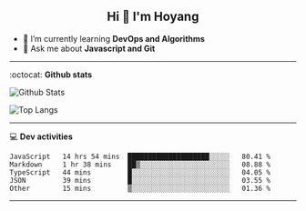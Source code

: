 <h2 align="center">Hi 👋 I'm Hoyang</h2>

- 🌱 I’m currently learning **DevOps and Algorithms**
- 💬 Ask me about **Javascript and Git**

-------

:octocat: **Github stats**

![Github Stats](https://github-readme-stats.vercel.app/api?username=hoyangtsai&count_private=true&show_icons=true&theme=blueberry)

![Top Langs](https://github-readme-stats.vercel.app/api/top-langs/?username=hoyangtsai&theme=blueberry&layout=compact&langs_count=8)

-------

:computer: **Dev activities**
<!--START_SECTION:waka-->
```text
JavaScript   14 hrs 54 mins  ████████████████████░░░░░   80.41 % 
Markdown     1 hr 38 mins    ██▒░░░░░░░░░░░░░░░░░░░░░░   08.88 % 
TypeScript   44 mins         █░░░░░░░░░░░░░░░░░░░░░░░░   04.05 % 
JSON         39 mins         █░░░░░░░░░░░░░░░░░░░░░░░░   03.55 % 
Other        15 mins         ▒░░░░░░░░░░░░░░░░░░░░░░░░   01.36 % 
```
<!--END_SECTION:waka-->

-------
